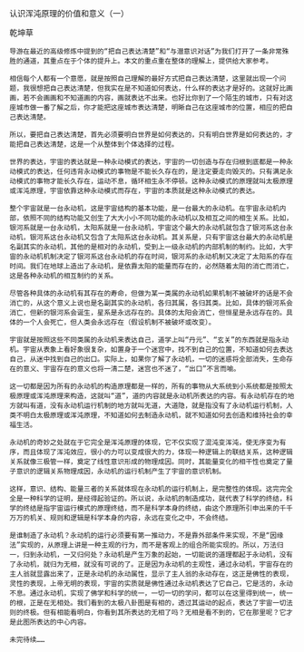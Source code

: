 认识浑沌原理的价值和意义（一）

乾坤草


    导游在最近的高级修炼中提到的“把自己表达清楚”和“与潜意识对话”为我们打开了一条非常殊胜的通道，其重点在于个体的提升上。本文的重点重在整体的理解上，提供给大家参考。

    相信每个人都有一个意愿，就是按照自己理解的最好方式把自己表达清楚，这里就出现一个问题，我很想把自己表达清楚，但我实在是不知道如何表达，什么样的表达才是好的。这就好比画画，若不会画画和不知道画的内容，画就表达不出来。也好比你到了一个陌生的城市，只有对这座城市做一番了解之后，你才能把这座城市表达清楚，明晰自己在这座城市的位置，相应的把自己表达清楚。

    所以，要把自己表达清楚，首先必须要明白世界是如何表达的，只有明白世界是如何表达的，才能把自己表达清楚，这是一个从整体到个体选择的过程。

    世界的表达，宇宙的表达就是一种永动模式的表达，宇宙的一切创造与存在归根到底都是一种永动模式的表达，任何违背永动模式的事物是不能长久存在的，是注定要走向毁灭的。只有满足永动模式的事物才能长久存在，运动不息，循环相生永不停顿。这种永动模式的原理就叫太极原理或浑沌原理，宇宙依靠这种永动模式而存在，宇宙的本质就是这种永动模式的表达。

    整个宇宙就是一台永动机，这是宇宙结构的基本功能，是一台最大的永动机。在宇宙永动机内部，依照不同的结构功能又创生了大大小小不同功能的永动机以及相互之间的相生关系。比如，银河系就是一台永动机，太阳系就是一台永动机，宇宙这个最大的永动机就包含了银河系这台永动机，银河系这台永动机又包含了太阳系这台永动机。其关系是，只有宇宙这台最大的永动机是名副其实的永动机，其他的是相对的永动机，受到上一级永动机的内部机制的制约。比如，大宇宙的永动机机制决定了银河系这台永动机的存在时间，银河系的永动机制又决定了太阳系的存在时间。我们在地球上造出了永动机，是依靠太阳的能量而存在的，必然随着太阳的消亡而消亡，这是各种永动机的相互制约的关系。

    尽管各种具体的永动机有其存在的寿命，但做为某一类属的永动机如果机制不被破坏的话是不会消亡的，从这个意义上说也是名副其实的永动机，各归其属，各归其类。比如，具体的银河系会消亡，但新的银河系会诞生，星系是永远存在的。具体的太阳会消亡，但恒星是永远存在的。具体的一个人会死亡，但人类会永远存在（假设机制不被破坏或改变）。

    宇宙就是按照这些不同类属的永动机来表达自己，道学上叫“丹元”、“玄关”的东西就是指永动机。宇宙从表象上看好象很复杂，如置身于一个迷宫中，找不到自己的位置，不知道如何去表达自己，从迷中找到自己的出口。实际上，如果你了解了永动机，一切的迷惑将全部消失，生命存在的意义、宇宙存在的意义也将一清二楚，迷宫也不迷了，“出口”不言而喻。

    这一切都是因为所有的永动机的构造原理都是一样的，所有的事物从大系统到小系统都是按照太极原理或浑沌原理来构造，这就叫“道”，道的内容就是永动机所表达的内容。有永动机存在的地方就叫有道，没有永动机运行机制的地方就叫无道，大道隐，就是指没有了永动机运行机制，人类不明白太极原理或浑沌原理，不知道如何去制造永动机，就不知道如何去创造和维持社会的幸福生活。

    永动机的奇妙之处就在于它完全是浑沌原理的体现，它不仅实现了混沌变浑沌，使无序变为有序，而且体现了浑沌效应，很小的力可以变成很大的力，体现一种逻辑上的联结关系，这种逻辑关系就像三极管一样，奠定了线性意识形成的物理成因。同时，其能量变化的相干性也奠定了量子意识的逻辑关系物理成因，永动机的运行机制产生了宇宙的意识机制。

    这样，意识、结构、能量三者的关系就体现在永动机的运行机制上，是完整性的体现。这完完全全是一种科学的证明，是经得起验证的。所以说，永动机的制造成功，就代表了科学的终结，科学的终结是指宇宙运行模式的原理终结，而不是科学本身的终结，由这个原理所引申出来的千千万万的机关、规则和逻辑是科学本身的内容，永远在变化之中，不会终结。

    是谁制造了永动机？永动机的运行必须要有第一推动力，不是靠外部条件来实现，不是“因缘法”实现的，从原理上讲是一种主观的行为，而不是客观上的组合所能实现的。所以，万法归一，归到永动机，一又归何处？永动机是产生万象的起始，一切能说的道理都起于永动机，没有了永动机，就归为无相，就没有可说的了。正是因为永动机的主观性，通过永动机，宇宙存在的主人翁就显露出来了，正是永动机的永动属性，显示了主人翁的永动存在，这正是佛性的表现，灵性的表现，上帝无明的表现，宇宙的实质就是佛性通过永动机表达了它自己，它是活的，永动不息。通过永动机，实现了佛学和科学的统一，一切一切的学问，都可以在这里得到统一，统一的根，正是在无相处。我们看到的太极八卦图是有相的，透过其运动的起点，表达了宇宙一切法则的终极。但有相能看明白，你看到其所表达的无相了吗？无相是看不到的，它在那里呢？它才是此图所表达的中心内容。

    未完待续……



